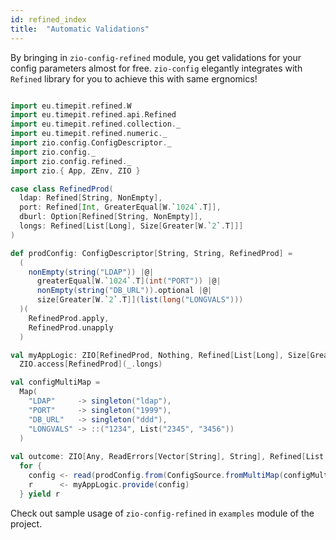 ```yaml
---
id: refined_index
title:  "Automatic Validations"
---
```


By bringing in `zio-config-refined` module, you get validations for your config parameters almost for free. 
`zio-config` elegantly integrates with `Refined` library for you to achieve this with same ergnomics!

```scala mdoc:silent

import eu.timepit.refined.W
import eu.timepit.refined.api.Refined
import eu.timepit.refined.collection._
import eu.timepit.refined.numeric._
import zio.config.ConfigDescriptor._
import zio.config._
import zio.config.refined._
import zio.{ App, ZEnv, ZIO }

case class RefinedProd(
  ldap: Refined[String, NonEmpty],
  port: Refined[Int, GreaterEqual[W.`1024`.T]],
  dburl: Option[Refined[String, NonEmpty]],
  longs: Refined[List[Long], Size[Greater[W.`2`.T]]]
)

def prodConfig: ConfigDescriptor[String, String, RefinedProd] =
  (
    nonEmpty(string("LDAP")) |@|
      greaterEqual[W.`1024`.T](int("PORT")) |@|
      nonEmpty(string("DB_URL")).optional |@|
      size[Greater[W.`2`.T]](list(long("LONGVALS")))
  )(
    RefinedProd.apply,
    RefinedProd.unapply
  )

val myAppLogic: ZIO[RefinedProd, Nothing, Refined[List[Long], Size[Greater[W.`2`.T]]]] =
  ZIO.access[RefinedProd](_.longs)

val configMultiMap =
  Map(
    "LDAP"     -> singleton("ldap"),
    "PORT"     -> singleton("1999"),
    "DB_URL"   -> singleton("ddd"),
    "LONGVALS" -> ::("1234", List("2345", "3456"))
  )
  
val outcome: ZIO[Any, ReadErrors[Vector[String], String], Refined[List[Long], Size[Greater[W.`2`.T]]]] =
  for {
    config <- read(prodConfig.from(ConfigSource.fromMultiMap(configMultiMap)))
    r      <- myAppLogic.provide(config)
  } yield r
```

Check out sample usage of `zio-config-refined` in `examples` module of the project.